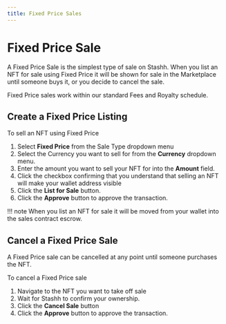 ```yaml
---
title: Fixed Price Sales
---
```


# Fixed Price Sale

A Fixed Price Sale is the simplest type of sale on Stashh. When you list an NFT for sale using Fixed Price it will be shown for sale in the Marketplace until someone buys it, or you decide to cancel the sale.

Fixed Price sales work within our standard Fees and Royalty schedule.

## Create a Fixed Price Listing

To sell an NFT using Fixed Price

1. Select **Fixed Price** from the Sale Type dropdown menu
2. Select the Currency you want to sell for from the **Currency** dropdown menu.
3. Enter the amount you want to sell your NFT for into the **Amount** field.
4. Click the checkbox confirming that you understand that selling an NFT will make your wallet address visible
5. Click the **List for Sale** button.
6. Click the **Approve** button to approve the transaction.

!!! note 
    When you list an NFT for sale it will be moved from your wallet into the sales contract escrow.

## Cancel a Fixed Price Sale

A Fixed Price sale can be cancelled at any point until someone purchases the NFT.

To cancel a Fixed Price sale

1. Navigate to the NFT you want to take off sale
2. Wait for Stashh to confirm your ownership.
3. Click the **Cancel Sale** button
4. Click the **Approve** button to approve the transaction.